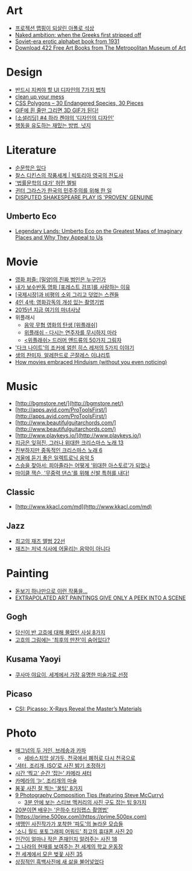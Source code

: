 Art
===

* [프로젝션 맵핑이 되살린 아폴로 석상](http://techholic.co.kr/archives/30297)
* [Naked ambition: when the Greeks first stripped off](http://www.theguardian.com/artanddesign/2015/mar/20/naked-ambition-why-the-greeks-first-stripped-nude)
* [Soviet-era erotic alphabet book from 1931](http://thecharnelhouse.org/2013/03/31/soviet-era-erotic-alphabet-book-from-1931-%D1%81%D0%BE%D0%B2%D0%B5%D1%82%D1%81%D0%BA%D0%B0%D1%8F-%D1%8D%D1%80%D0%BE%D1%82%D0%B8%D1%87%D0%B5%D1%81%D0%BA%D0%B0%D1%8F-%D0%B0%D0%B7%D0%B1%D1%83%D0%BA/)
* [Download 422 Free Art Books from The Metropolitan Museum of Art](http://www.openculture.com/2015/03/download-422-free-art-books-from-the-metropolitan-museum-of-art.html)

# Design
* [반드시 지켜야 할 UI 디자인의 7가지 법칙](http://ppss.kr/archives/27027)
* [clean up your mess](http://www.visualmess.com/index.html)
* [CSS Polygons – 30 Endangered Species, 30 Pieces](http://species-in-pieces.com/)
* [GIF에 흰 줄만 그리면 3D GIF가 된다!](http://www.huffingtonpost.kr/2015/03/25/story_n_6944502.html)
* [\[소셜리딩\] #4 하라 켄야의 ‘디자인의 디자인’](http://www.venturesquare.net/579553)
* [행동을 유도하는 재밌는 방법, 넛지](http://ppss.kr/archives/40549)

# Literature
* [순문학은 있다](http://www.huffingtonpost.kr/sehoi-park/story_b_6966704.html)
* [찰스 디킨스의 작품세계 | 빅토리아 영국의 전도사](http://www.huffingtonpost.kr/kyongwhan-ahn/story_b_6989500.html)
* ['법률문학의 대가' 허먼 멜빌](http://www.huffingtonpost.kr/kyongwhan-ahn/story_b_7052434.html)
* [귄터 그라스가 한국의 민주주의를 위해 한 일](http://www.huffingtonpost.kr/2015/04/13/story_n_7054022.html)
* [DISPUTED SHAKESPEARE PLAY IS 'PROVEN' GENUINE](http://www.shortlist.com/entertainment/books/disputed-shakespeare-play-is-proven-genuine)

## Umberto Eco
* [Legendary Lands: Umberto Eco on the Greatest Maps of Imaginary Places and Why They Appeal to Us](http://www.brainpickings.org/2014/02/17/legendary-lands-umberto-eco/)

# Movie
* [영화 퍼즐: \[밀양\]의 진짜 범인은 누구인가](http://slownews.kr/35410)
* [내가 보수반동 영화 [포레스트 검프]를 사랑하는 이유](http://slownews.kr/35962)
* [\[국제시장\]과 비평의 소외 그리고 덧없는 스캔들](http://slownews.kr/36517)
* [4인 4색: 영화감독의 개성 있는 촬영기법](http://slownews.kr/37760)
* [2015년 지금 여기의 마녀사냥](http://slownews.kr/37701)
* 위플래시
  * [음악 무협 영화의 탄생 \[위플래쉬\]](http://www.huffingtonpost.kr/owen-joe/story_b_6891224.html)
  * [위플래쉬 - 다시는 연주자를 무시하지 마라](http://www.huffingtonpost.kr/kyung-heo/story_b_6875658.html)
  * [<위플래쉬> 드러머 앤드류의 50가지 그림자](http://www.huffingtonpost.kr/jongwoo-won/story_b_6914302.html)
* ['다크 나이트'의 조커에 얽힌 히스 레저의 5가지 이야기](http://www.huffingtonpost.kr/2015/04/06/story_n_7008744.html)
* [생의 찬미자, 알레한드로 곤잘레스 이냐리투](http://www.huffingtonpost.kr/yongjun-min/story_b_7011706.html)
* [How movies embraced Hinduism (without you even noticing)](http://www.theguardian.com/film/2014/dec/25/movies-embraced-hinduism)

# Music
* [http://bgmstore.net/](http://bgmstore.net/)
* [http://apps.avid.com/ProToolsFirst/](http://apps.avid.com/ProToolsFirst/)
* [http://www.beautifulguitarchords.com/](http://www.beautifulguitarchords.com/)
* [http://www.playkeys.io/](http://www.playkeys.io/)
* [지금은 잊혀진, 그러나 위대한 크리스마스 노래 13](http://www.huffingtonpost.kr/2014/12/17/story_n_6338548.html)
* [진부하지만 중독적인 크리스마스 노래 6](http://www.huffingtonpost.kr/2014/12/24/story_n_6377232.html)
* [겨울에 듣기 좋은 일렉트로닉 음악 5](http://www.huffingtonpost.kr/daehwa-lee/story_b_6341502.html)
* [스승을 찾아서: 피아졸라는 어떻게 ‘위대한 아스토르’가 되었나](http://slownews.kr/36497)
* [마이클 잭슨, '무중력 댄스'를 위해 신발 특허를 내다!](http://www.huffingtonpost.kr/2015/03/31/story_n_6974656.html)

## Classic
* [http://www.kkacl.com/md](http://www.kkacl.com/md)

## Jazz
* [최고의 재즈 앨범 22선](http://www.wikitree.co.kr/main/news_view.php?id=157285&fb=1)
* [재즈는 저녁 식사에 어울리는 음악이 아니다](http://www.huffingtonpost.kr/ts-monk/story_b_6789452.html)

# Painting
* [돋보기 하나만으로 이런 작품을…](http://techholic.co.kr/archives/24072)
* [EXTRAPOLATED ART PAINTINGS GIVE ONLY A PEEK INTO A SCENE](http://extrapolated-art.com/)

## Gogh
* [당신이 반 고흐에 대해 몰랐던 사실 8가지](http://www.huffingtonpost.kr/2014/12/18/story_n_6345694.html)
* [고흐의 그림에는 '최후의 만찬'이 숨어있다?](http://www.huffingtonpost.kr/2015/03/12/story_n_6853148.html)

## Kusama Yaoyi
* [쿠사마 야요이, 세계에서 가장 유명한 미술가로 선정](http://www.huffingtonpost.kr/2015/04/06/story_n_7008862.html)

## Picaso
* [CSI: Picasso: X-Rays Reveal the Master’s Materials](http://blogs.scientificamerican.com/cocktail-party-physics/2015/03/18/csi-picasso-x-rays-reveal-the-masters-materials/)

# Photo
* [매그넘의 두 거인, 브레송과 카파](http://slownews.kr/39117)
  * [세바스치앙 살가두, 천국에서 폐허로 다시 천국으로](http://slownews.kr/39166) 
* [‘셔터, 조리개, ISO’로 사진 밝기 조정하기](http://www.bloter.net/archives/223560)
* [시간 ‘찍고’ 순간 ‘잡는’ 카메라 셔터](http://www.bloter.net/archives/223940)
* [카메라의 ‘눈’, 조리개의 마술](http://www.bloter.net/archives/223246)
* [봄꽃 사진 잘 찍는 '꿀팁' 8가지](http://www.huffingtonpost.kr/2015/03/27/story_n_6953016.html)
* [9 Photography Composition Tips (featuring Steve McCurry)](http://www.cooph.com/features/videos/detail/article/9-photography-composition-tips-featuring-steve-mccurry.html)
  * [3분 안에 보는 스티브 맥커리의 사진 구도 잡는 팁 9가지](http://www.huffingtonpost.kr/2015/03/25/------------_n_6937186.html)
* [20분이면 배우는 ‘은하수 타임랩스 촬영법’](http://techholic.co.kr/archives/25275)
* [https://prime.500px.com](https://prime.500px.com)
* [색맹인 사진작가가 포착한 '파도'의 놀라운 모습들](http://www.huffingtonpost.kr/2015/04/03/story_n_6997986.html)
* ['소니 월드 포토그래피 어워드' 최고의 휴대폰 사진 20](http://www.huffingtonpost.kr/2015/04/03/story_n_6997590.html)
* [인간이 얼마나 작은 존재인지 알려주는 사진 18](http://www.huffingtonpost.kr/2015/04/08/story_n_7023136.html)
* [그 나라의 현재를 보여주는 전 세계의 학교 운동장](http://www.huffingtonpost.kr/2015/04/12/story_n_7051900.html)
* [전 세계에서 모은 벚꽃 사진 35](http://www.huffingtonpost.kr/dl-cade/story_b_7058992.html)
* [상징적인 흑백사진에 새 삶을 불어넣었다](http://www.huffingtonpost.kr/2015/04/14/story_n_7059032.html)
